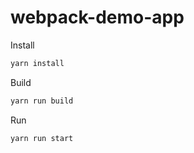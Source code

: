 webpack-demo-app
================================================================================

Install
```bash
yarn install
```

Build
```bash
yarn run build
```

Run
```bash
yarn run start
```


